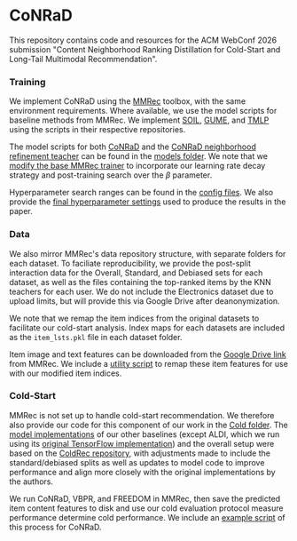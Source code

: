 # CoNRaD
This repository contains code and resources for the ACM WebConf 2026 submission "Content Neighborhood Ranking Distillation for Cold-Start and Long-Tail Multimodal Recommendation".


### Training
We implement CoNRaD using the [MMRec](https://github.com/enoche/MMRec) toolbox, with the same environment requirements. Where available, we use the model scripts for baseline methods from MMRec. We implement [SOIL](https://github.com/TL-UESTC/SOIL), [GUME](https://github.com/NanGongNingYi/GUME), and [TMLP](https://github.com/jessicahuang0163/TMLP) using the scripts in their respective repositories.

The model scripts for both [CoNRaD](https://github.com/AnonRecSys/CoNRaD/blob/main/MMRec_CoNRaD/src/models/conrad.py) and the [CoNRaD neighborhood refinement teacher](https://github.com/AnonRecSys/CoNRaD/blob/main/MMRec_CoNRaD/src/models/conrad_teacher.py) can be found in the [models folder](https://github.com/AnonRecSys/CoNRaD/tree/main/MMRec_CoNRaD/src/models). We note that we [modify the base MMRec trainer](https://github.com/AnonRecSys/CoNRaD/blob/main/MMRec_CoNRaD/src/common/trainer_conrad.py) to incorporate our learning rate decay strategy and post-training search over the $\beta$ parameter. 

Hyperparameter search ranges can be found in the [config files](https://github.com/AnonRecSys/CoNRaD/tree/main/MMRec_CoNRaD/src/configs). We also provide the [final hyperparameter settings](https://github.com/AnonRecSys/CoNRaD/blob/main/MMRec_CoNRaD/src/configs/CoNRaD_final_params.yml) used to produce the results in the paper.

### Data
We also mirror MMRec's data repository structure, with separate folders for each dataset. To faciliate reproducibility, we provide the post-split interaction data for the Overall, Standard, and Debiased sets for each dataset, as well as the files containing the top-ranked items by the KNN teachers for each user. We do not include the Electronics dataset due to upload limits, but will provide this via Google Drive after deanonymization.

We note that we remap the item indices from the original datasets to facilitate our cold-start analysis. Index maps for each datasets are included as the `item_lsts.pkl` file in each dataset folder. 

Item image and text features can be downloaded from the [Google Drive link](https://drive.google.com/drive/folders/13cBy1EA_saTUuXxVllKgtfci2A09jyaG?usp=sharing) from MMRec. We include a [utility script](https://github.com/AnonRecSys/CoNRaD/blob/main/MMRec_CoNRaD/src/utils/conrad_feat_mapping.py) to remap these item features for use with our modified item indices.


### Cold-Start
MMRec is not set up to handle cold-start recommendation. We therefore also provide our code for this component of our work in the [Cold folder](https://github.com/AnonRecSys/CoNRaD/tree/main/Cold). The [model implementations](https://github.com/AnonRecSys/CoNRaD/tree/main/Cold/models) of our other baselines (except ALDI, which we run using its [original TensorFlow implementation](https://github.com/zfnWong/ALDI)) and the overall setup were based on the [ColdRec repository](https://github.com/YuanchenBei/ColdRec), with adjustments made to include the standard/debiased splits as well as updates to model code to improve performance and align more closely with the original implementations by the authors. 

We run CoNRaD, VBPR, and FREEDOM in MMRec, then save the predicted item content features to disk and use our cold evaluation protocol measure performance determine cold performance. We include an [example script](https://github.com/AnonRecSys/CoNRaD/blob/main/Cold/util/conrad_results.py) of this process for CoNRaD. 
